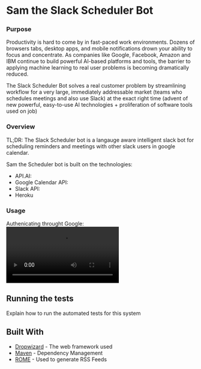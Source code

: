 # Sam the Slack Scheduler Bot

### Purpose

Productivity is hard to come by in fast-paced work environments. Dozens of browsers tabs, desktop apps, and mobile notifications drown your ability to focus and concentrate. As companies like Google, Facebook, Amazon and IBM continue to build powerful AI-based platforms and tools, the barrier to applying machine learning to real user problems is becoming dramatically reduced. 

The Slack Scheduler Bot solves a real customer problem by streamlining workflow for a very large, immediately addressable market (teams who schedules meetings and also use Slack) at the exact right time (advent of new powerful, easy-to-use AI technologies + proliferation of software tools used on job)


### Overview

TL;DR: The Slack Scheduler bot is a langauge aware intelligent slack bot for scheduling reminders and meetings with other slack users in google calendar. 

Sam the Scheduler bot is built on the technologies:
  - API.AI:
  - Google Calendar API:
  - Slack API:
  - Heroku


### Usage

Authenicating throught Google: 
![alt text](https://cl.ly/1t2W0I1z2q1o/Screen%20Recording%202017-08-01%20at%2007.56%20PM.mov "Slackbot OAuth")

## Running the tests

Explain how to run the automated tests for this system


## Built With

* [Dropwizard](http://www.dropwizard.io/1.0.2/docs/) - The web framework used
* [Maven](https://maven.apache.org/) - Dependency Management
* [ROME](https://rometools.github.io/rome/) - Used to generate RSS Feeds





